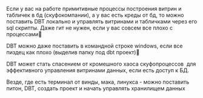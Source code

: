 Если у вас на работе примитивные процессы построения витрин и табличек в бд (скуфокомпании), а у вас есть креды от бд, то можно поставить DBT локально и управлять витринами и табличками через его sql скрипты. Даже гит не нужен, если у вас совсем все плохо с процессами🧠

  
DBT можно даже поставить в командной строке windows, если все пиздец как плохо (выделив папку под dbt проект)🧠


DBT может стать спасением от кромешного хаоса скуфопроцессов  для эффективного управления витринами данных, если есть доступ к БД.

Везде, где есть терминал от винды, мака, линукса - можно поставить питон, DBT, создать проект и начать управлять хранилищем данных